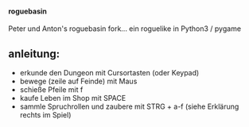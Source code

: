 #### roguebasin 

Peter und Anton's roguebasin fork...
ein roguelike in Python3 / pygame

## anleitung:

  * erkunde den Dungeon mit Cursortasten (oder Keypad)
  * bewege (zeile auf Feinde) mit Maus
  * schieße Pfeile mit f
  * kaufe Leben im Shop mit SPACE
  * sammle Spruchrollen und zaubere mit STRG + a-f (siehe Erklärung rechts im Spiel)
  
  
